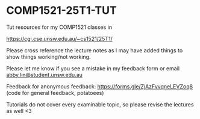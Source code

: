 # COMP1521-25T1-TUT
Tut resources for my COMP1521 classes in

https://cgi.cse.unsw.edu.au/~cs1521/25T1/

Please cross reference the lecture notes as I may have added things to show things working/not working.

Please let me know if you see a mistake in my feedback form or email abby.lin@student.unsw.edu.au

Feedback for anonymous feedback: https://forms.gle/ZjAzFvvqneLEVZoq8 (code for general feedback, potatoees)

Tutorials do not cover every examinable topic, so please revise the lectures as well <3
